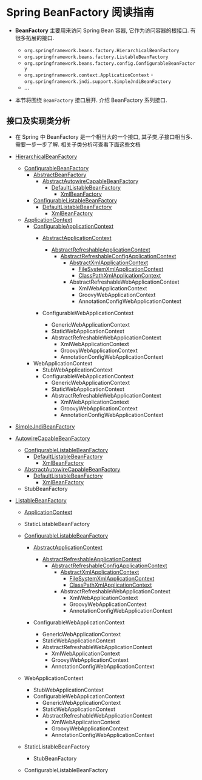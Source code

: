 # Spring BeanFactory 阅读指南
- **BeanFactory** 主要用来访问 Spring Bean 容器, 它作为访问容器的根接口. 有很多拓展的接口. 
    - `org.springframework.beans.factory.HierarchicalBeanFactory`
    - `org.springframework.beans.factory.ListableBeanFactory`
    - `org.springframework.beans.factory.config.ConfigurableBeanFactory`
    - `org.springframework.context.ApplicationContext`
    -`org.springframework.jndi.support.SimpleJndiBeanFactory`
    - ...
    
- 本节将围绕 `BeanFactory` 接口展开. 介绍 BeanFactory 系列接口. 



## 接口及实现类分析



- 在 Spring 中 BeanFactory 是一个相当大的一个接口, 其子类,子接口相当多. 需要一步一步了解. 相关子类分析可查看下面这些文档



- [HierarchicalBeanFactory](/docs/beans/factory/BeanFactory/Spring-HierarchicalBeanFactory.md)
    - [ConfigurableBeanFactory](/docs/beans/factory/BeanFactory/Spring-ConfigurableBeanFactory.md)
        - [AbstractBeanFactory](/docs/beans/factory/BeanFactory/Spring-AbstractBeanFactory.md)
            - [AbstractAutowireCapableBeanFactory](/docs/beans/factory/BeanFactory/Spring-AbstractAutowireCapableBeanFactory.md)
                - [DefaultListableBeanFactory](/docs/beans/factory/BeanFactory/Spring-DefaultListableBeanFactory.md)
                    - [XmlBeanFactory](/docs/beans/factory/xml/Spring-XmlBeanFactory.md)
        - [ConfigurableListableBeanFactory](/docs/beans/factory/BeanFactory/Spring-ConfigurableListableBeanFactory.md)
            - [DefaultListableBeanFactory](/docs/beans/factory/BeanFactory/Spring-DefaultListableBeanFactory.md)
                - [XmlBeanFactory](/docs/beans/factory/xml/Spring-XmlBeanFactory.md)
    - [ApplicationContext](/docs/core/context/ApplicationContext/Spring-ApplicationContext.md)
        - [ConfigurableApplicationContext](/docs/core/context/ApplicationContext/Spring-ConfigurableApplicationContext.md)
            - [AbstractApplicationContext](/docs/core/context/ApplicationContext/Spring-AbstractApplicationContext.md)
                - [AbstractRefreshableApplicationContext](/docs/core/context/support/Spring-AbstractRefreshableApplicationContext.md)
                    - [AbstractRefreshableConfigApplicationContext](/docs/core/context/support/Spring-AbstractRefreshableConfigApplicationContext.md)
                        - [AbstractXmlApplicationContext](/docs/core/context/support/Spring-AbstractXmlApplicationContext.md)
                            - [FileSystemXmlApplicationContext](/docs/core/context/support/Spring-FileSystemXmlApplicationContext.md)
                            - [ClassPathXmlApplicationContext](/docs/core/context/support/Spring-ClassPathXmlApplicationContext.md)
                        - AbstractRefreshableWebApplicationContext
                            - XmlWebApplicationContext
                            - GroovyWebApplicationContext
                            - AnnotationConfigWebApplicationContext
                        
            - ConfigurableWebApplicationContext
                - GenericWebApplicationContext
                - StaticWebApplicationContext
                - AbstractRefreshableWebApplicationContext
                    - XmlWebApplicationContext
                    - GroovyWebApplicationContext
                    - AnnotationConfigWebApplicationContext
        - WebApplicationContext
            - StubWebApplicationContext
            - ConfigurableWebApplicationContext
                - GenericWebApplicationContext
                - StaticWebApplicationContext
                - AbstractRefreshableWebApplicationContext
                    - XmlWebApplicationContext
                    - GroovyWebApplicationContext
                    - AnnotationConfigWebApplicationContext
- [SimpleJndiBeanFactory](/docs/beans/factory/BeanFactory/impl/Spring-SimpleJndiBeanFactory.md)
- [AutowireCapableBeanFactory](/docs/beans/factory/BeanFactory/Spring-AutowireCapableBeanFactory.md)
    - [ConfigurableListableBeanFactory](/docs/beans/factory/BeanFactory/Spring-ConfigurableListableBeanFactory.md)
        - [DefaultListableBeanFactory](/docs/beans/factory/BeanFactory/Spring-DefaultListableBeanFactory.md)
            - [XmlBeanFactory](/docs/beans/factory/xml/Spring-XmlBeanFactory.md)
    - [AbstractAutowireCapableBeanFactory](/docs/beans/factory/BeanFactory/Spring-AbstractAutowireCapableBeanFactory.md)
        - [DefaultListableBeanFactory](/docs/beans/factory/BeanFactory/Spring-DefaultListableBeanFactory.md)
            - [XmlBeanFactory](/docs/beans/factory/xml/Spring-XmlBeanFactory.md)
    - StubBeanFactory     
- [ListableBeanFactory](/docs/beans/factory/BeanFactory/Spring-ListableBeanFactory.md)
    - [ApplicationContext](/docs/core/context/ApplicationContext/Spring-ApplicationContext.md)
    - StaticListableBeanFactory
    - [ConfigurableListableBeanFactory](/docs/beans/factory/BeanFactory/Spring-ConfigurableListableBeanFactory.md)
        - [AbstractApplicationContext](/docs/core/context/ApplicationContext/Spring-AbstractApplicationContext.md)
            - [AbstractRefreshableApplicationContext](/docs/core/context/support/Spring-AbstractRefreshableApplicationContext.md)
                - [AbstractRefreshableConfigApplicationContext](/docs/core/context/support/Spring-AbstractRefreshableConfigApplicationContext.md)
                    - [AbstractXmlApplicationContext](/docs/core/context/support/Spring-AbstractXmlApplicationContext.md)
                        - [FileSystemXmlApplicationContext](/docs/core/context/support/Spring-FileSystemXmlApplicationContext.md)
                        - [ClassPathXmlApplicationContext](/docs/core/context/support/Spring-ClassPathXmlApplicationContext.md)
                    - AbstractRefreshableWebApplicationContext
                        - XmlWebApplicationContext
                        - GroovyWebApplicationContext
                        - AnnotationConfigWebApplicationContext
                    
        - ConfigurableWebApplicationContext
            - GenericWebApplicationContext
            - StaticWebApplicationContext
            - AbstractRefreshableWebApplicationContext
                - XmlWebApplicationContext
                - GroovyWebApplicationContext
                - AnnotationConfigWebApplicationContext

    - WebApplicationContext
        - StubWebApplicationContext
        - ConfigurableWebApplicationContext
            - GenericWebApplicationContext
            - StaticWebApplicationContext
            - AbstractRefreshableWebApplicationContext
                - XmlWebApplicationContext
                - GroovyWebApplicationContext
                - AnnotationConfigWebApplicationContext
    - StaticListableBeanFactory
        - StubBeanFactory
    - ConfigurableListableBeanFactory
    
    

